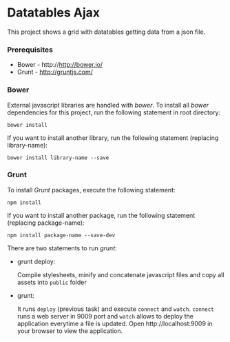 # Datatables Ajax

This project shows a grid with datatables getting data from a json file. 

### Prerequisites

 - Bower - http://http://bower.io/
 - Grunt - http://gruntjs.com/

### Bower
External javascript libraries are handled with *bower*. To install all *bower* dependencies for this project, run the following statement in root directory:

	bower install

If you want to install another library, run the following statement (replacing library-name):

	bower install library-name --save

### Grunt
To install *Grunt* packages, execute the following statement:

	npm install

If you want to install another package, run the following statement (replacing package-name):

	npm install package-name --save-dev 


There are two statements to run *grunt*:

* grunt deploy:

   Compile stylesheets, minify and concatenate javascript files and copy all assets into `public` folder

* grunt:

   It runs `deploy` (previous task) and execute `connect` and `watch`. 
   `connect` runs a web server in 9009 port and `watch` allows to deploy the application everytime a file is updated.
   Open http://localhost:9009 in your browser to view the application.